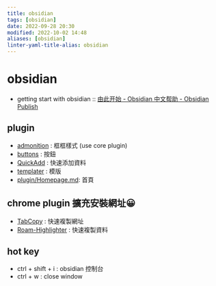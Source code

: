 ```yaml
---
title: obsidian
tags: [obsidian]
date: 2022-09-28 20:30
modified: 2022-10-02 14:48
aliases: [obsidian]
linter-yaml-title-alias: obsidian
---
```


# obsidian

- getting start with obsidian :: [由此开始 - Obsidian 中文帮助 - Obsidian Publish](https://publish.obsidian.md/help-zh/%E7%94%B1%E6%AD%A4%E5%BC%80%E5%A7%8B)



## plugin

- [admonition](plugin/admonition.md) : 框框樣式 (use core plugin)
- [buttons](plugin/buttons.md) : 按鈕
- [QuickAdd](plugin/quick-add.md) : 快速添加資料
- [templater](plugin/templater.md) : 模版
- [plugin/Homepage.md](plugin/Homepage.md): 首頁

## chrome plugin 擴充安裝網址😀

- [TabCopy](plugin/TabCopy.md) : 快速複製網址
- [Roam-Highlighter](plugin/Roam-Highlighter.md) : 快速複製資料

## hot key

- ctrl + shift + i : obsidian 控制台
- ctrl + w : close window

